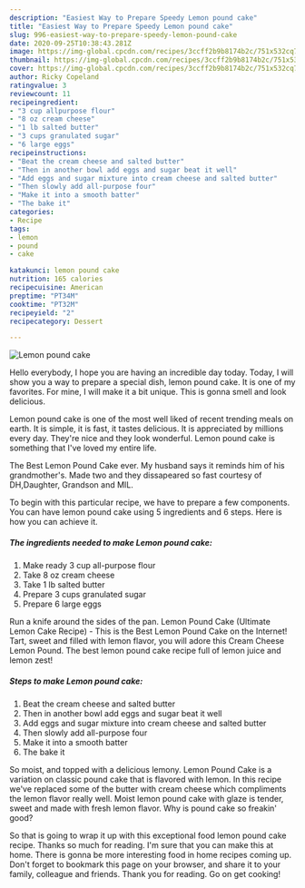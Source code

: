 ```yaml
---
description: "Easiest Way to Prepare Speedy Lemon pound cake"
title: "Easiest Way to Prepare Speedy Lemon pound cake"
slug: 996-easiest-way-to-prepare-speedy-lemon-pound-cake
date: 2020-09-25T10:38:43.281Z
image: https://img-global.cpcdn.com/recipes/3ccff2b9b8174b2c/751x532cq70/lemon-pound-cake-recipe-main-photo.jpg
thumbnail: https://img-global.cpcdn.com/recipes/3ccff2b9b8174b2c/751x532cq70/lemon-pound-cake-recipe-main-photo.jpg
cover: https://img-global.cpcdn.com/recipes/3ccff2b9b8174b2c/751x532cq70/lemon-pound-cake-recipe-main-photo.jpg
author: Ricky Copeland
ratingvalue: 3
reviewcount: 11
recipeingredient:
- "3 cup allpurpose flour"
- "8 oz cream cheese"
- "1 lb salted butter"
- "3 cups granulated sugar"
- "6 large eggs"
recipeinstructions:
- "Beat the cream cheese and salted butter"
- "Then in another bowl add eggs and sugar beat it well"
- "Add eggs and sugar mixture into cream cheese and salted butter"
- "Then slowly add all-purpose four"
- "Make it into a smooth batter"
- "The bake it"
categories:
- Recipe
tags:
- lemon
- pound
- cake

katakunci: lemon pound cake 
nutrition: 165 calories
recipecuisine: American
preptime: "PT34M"
cooktime: "PT32M"
recipeyield: "2"
recipecategory: Dessert

---
```



![Lemon pound cake](https://img-global.cpcdn.com/recipes/3ccff2b9b8174b2c/751x532cq70/lemon-pound-cake-recipe-main-photo.jpg)

Hello everybody, I hope you are having an incredible day today. Today, I will show you a way to prepare a special dish, lemon pound cake. It is one of my favorites. For mine, I will make it a bit unique. This is gonna smell and look delicious.

Lemon pound cake is one of the most well liked of recent trending meals on earth. It is simple, it is fast, it tastes delicious. It is appreciated by millions every day. They're nice and they look wonderful. Lemon pound cake is something that I've loved my entire life.

The Best Lemon Pound Cake ever. My husband says it reminds him of his grandmother&#39;s. Made two and they dissapeared so fast courtesy of DH,Daughter, Grandson and MIL.


To begin with this particular recipe, we have to prepare a few components. You can have lemon pound cake using 5 ingredients and 6 steps. Here is how you can achieve it.

<!--inarticleads1-->

##### The ingredients needed to make Lemon pound cake:

1. Make ready 3 cup all-purpose flour
1. Take 8 oz cream cheese
1. Take 1 lb salted butter
1. Prepare 3 cups granulated sugar
1. Prepare 6 large eggs


Run a knife around the sides of the pan. Lemon Pound Cake (Ultimate Lemon Cake Recipe) - This is the Best Lemon Pound Cake on the Internet! Tart, sweet and filled with lemon flavor, you will adore this Cream Cheese Lemon Pound. The best lemon pound cake recipe full of lemon juice and lemon zest! 

<!--inarticleads2-->

##### Steps to make Lemon pound cake:

1. Beat the cream cheese and salted butter
1. Then in another bowl add eggs and sugar beat it well
1. Add eggs and sugar mixture into cream cheese and salted butter
1. Then slowly add all-purpose four
1. Make it into a smooth batter
1. The bake it


So moist, and topped with a delicious lemony. Lemon Pound Cake is a variation on classic pound cake that is flavored with lemon. In this recipe we&#39;ve replaced some of the butter with cream cheese which compliments the lemon flavor really well. Moist lemon pound cake with glaze is tender, sweet and made with fresh lemon flavor. Why is pound cake so freakin&#39; good? 

So that is going to wrap it up with this exceptional food lemon pound cake recipe. Thanks so much for reading. I'm sure that you can make this at home. There is gonna be more interesting food in home recipes coming up. Don't forget to bookmark this page on your browser, and share it to your family, colleague and friends. Thank you for reading. Go on get cooking!
